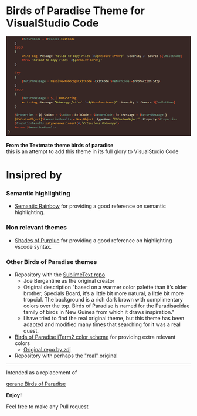 Birds of Paradise Theme for VisualStudio Code
==
![Screenshot](/screenshot.PNG)

**From the Textmate theme birds of paradise**  
this is an attempt to add this theme in its full glory to VisualStudio Code

Insipred by
==

### Semantic highlighting

- [Semantic Rainbow](https://github.com/Thertzlor/semantic-rainbow/) for providing a good reference on semantic highlighting.

### Non relevant themes

- [Shades of Purplue](https://github.com/ahmadawais/shades-of-purple-vscode) for providing a good reference on highlighting vscode syntax.

### Other Birds of Paradise themes

- Repository with the [SublimeText repo](https://github.com/Colorsublime)
    - Joe Bergantine as the original creator
    - Original description "based on a warmer color palette than it’s older brother, Specials Board, it’s a little bit more natural, a little bit more tropcial. The background is a rich dark brown with complimentary colors over the top. Birds of Paradise is named for the Paradisaeidae family of birds in New Guinea from which it draws inspiration."
    - I have tried to find the real original theme, but this theme has been adapted and modified many times that searching for it was a real quest. 
- [Birds of Paradise iTerm2 color scheme](https://github.com/mbadolato/iTerm2-Color-Schemes) for providing extra relevant colors 
   - [Original repo by zdj](https://github.com/zdj/themes/tree/master/iterm2)
- Repository with perhaps the ["real" original](https://github.com/filmgirl/TextMate-Themes)

--- 

Intended as a replacement of

[gerane Birds of Paradise](https://github.com/gerane/VSCodeThemes/tree/master/gerane.Theme-Birds_of_Paradise)


**Enjoy!**

Feel free to make any Pull request
